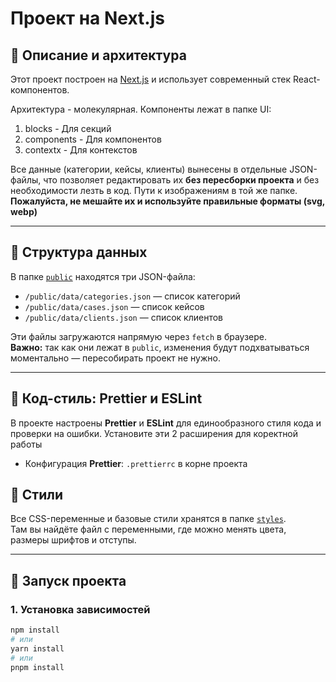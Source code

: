 # Проект на Next.js

## 📌 Описание и архитектура

Этот проект построен на [Next.js](https://nextjs.org/) и использует современный стек
React-компонентов.

Архитектура - молекулярная. Компоненты лежат в папке UI:

1. blocks - Для секций
2. components - Для компонентов
3. contextx - Для контекстов

Все данные (категории, кейсы, клиенты) вынесены в отдельные JSON-файлы, что позволяет редактировать
их **без пересборки проекта** и без необходимости лезть в код. Пути к изображениям в той же папке.
**Пожалуйста, не мешайте их и используйте правильные форматы (svg, webp)**

---

## 📂 Структура данных

В папке [`public`](./public) находятся три JSON-файла:

-   `/public/data/categories.json` — список категорий
-   `/public/data/cases.json` — список кейсов
-   `/public/data/clients.json` — список клиентов

Эти файлы загружаются напрямую через `fetch` в браузере.  
**Важно:** так как они лежат в `public`, изменения будут подхватываться моментально — пересобирать
проект не нужно.

---

## 🧹 Код-стиль: Prettier и ESLint

В проекте настроены **Prettier** и **ESLint** для единообразного стиля кода и проверки на ошибки.
Установите эти 2 расширения для коректной работы

-   Конфигурация **Prettier**: `.prettierrc` в корне проекта

## 🎨 Стили

Все CSS-переменные и базовые стили хранятся в папке [`styles`](./styles).  
Там вы найдёте файл с переменными, где можно менять цвета, размеры шрифтов и отступы.

---

## 🚀 Запуск проекта

### 1. Установка зависимостей

```bash
npm install
# или
yarn install
# или
pnpm install
```
